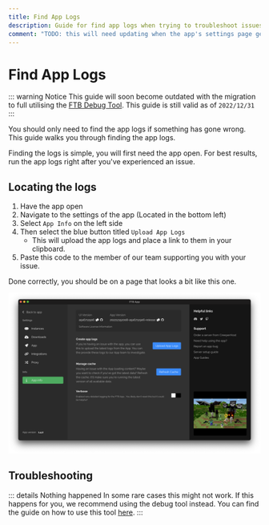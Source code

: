 ```yaml
---
title: Find App Logs
description: Guide for find app logs when trying to troubleshoot issues.
comment: "TODO: this will need updating when the app's settings page get it's redesign!"
---
```


# Find App Logs

::: warning Notice
This guide will soon become outdated with the migration to full utilising the [FTB Debug Tool](/app/guides/debug-tool.md). This guide is still valid as of `2022/12/31`
:::

You should only need to find the app logs if something has gone wrong. This guide walks you through finding the app logs.

Finding the logs is simple, you will first need the app open. For best results, run the app logs right after you've experienced an issue.

## Locating the logs

1. Have the app open
2. Navigate to the settings of the app (Located in the bottom left)
3. Select `App Info` on the left side
4. Then select the blue button titled `Upload App Logs`
    - This will upload the app logs and place a link to them in your clipboard. 
5. Paste this code to the member of our team supporting you with your issue. 

Done correctly, you should be on a page that looks a bit like this one.

![FTB App's settings screen showing the upload logs button](./images/ftb-app-find-logs-settings.png)

## Troubleshooting

::: details Nothing happened
In some rare cases this might not work. If this happens for you, we recommend using the debug tool instead. You can find the guide on how to use this tool [here](/app/guides/debug-tool.md).
:::
